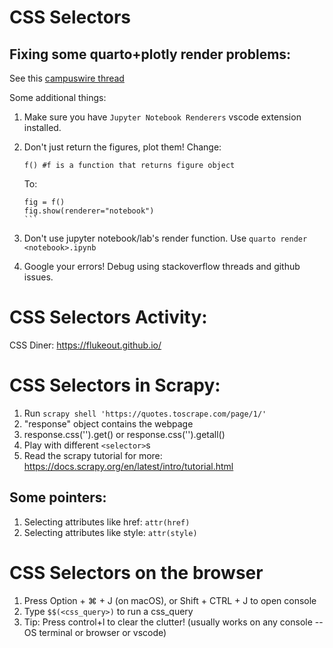 # CSS Selectors

## Fixing some quarto+plotly render problems:
See this [campuswire thread](https://campuswire.com/c/GE12A81FB/feed/54)

Some additional things:
1. Make sure you have `Jupyter Notebook Renderers` vscode extension installed.
2. Don't just return the figures, plot them!
    Change:

    ```
    f() #f is a function that returns figure object
    ```
    To:
    ````
    fig = f()
    fig.show(renderer="notebook")                    
    ```
3. Don't use jupyter notebook/lab's render function. Use `quarto render <notebook>.ipynb`
4. Google your errors! Debug using stackoverflow threads and github issues.


# CSS Selectors Activity:
CSS Diner: https://flukeout.github.io/

# CSS Selectors in Scrapy:
1. Run `scrapy shell 'https://quotes.toscrape.com/page/1/'`
2. "response" object contains the webpage
3. response.css('<selector>').get() or response.css('<selector>').getall()
3. Play with different `<selector>`s
4. Read the scrapy tutorial for more: https://docs.scrapy.org/en/latest/intro/tutorial.html

## Some pointers:
1. Selecting attributes like href: `attr(href)`
1. Selecting attributes like style: `attr(style)`

# CSS Selectors on the browser
1. Press Option + ⌘ + J (on macOS), or Shift + CTRL + J to open console
2. Type `$$(<css_query>)` to run  a css_query
3. Tip: Press control+l to clear the clutter! (usually works on any console -- OS terminal or browser or vscode)